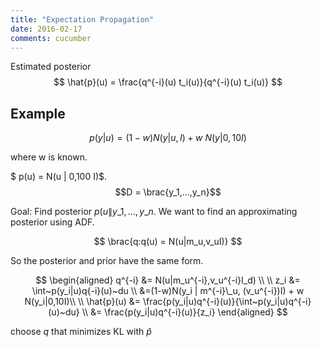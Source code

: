 ```yaml
---
title: "Expectation Propagation"
date: 2016-02-17
comments: cucumber
---
```


Estimated posterior
$$
  \hat{p}(u) = \frac{q^{-i}(u) t_i(u)}{q^{-i}(u) t_i(u)} 
$$

## Example

$$ p(y | u) = (1-w) N(y|u,I) + w~ N(y|0,10I) $$

where w is known.

$ p(u) = N(u \| 0,100 I)$. $$D = \brac{y_1,...,y_n}$$

Goal: Find posterior $p(u \| y\_1,...,y\_n$. We want to find an approximating posterior using ADF.

$$
  \brac{q:q(u) = N(u|m_u,v_uI)}
$$

So the posterior and prior have the same form.

$$
  \begin{aligned}
    q^{-i} &= N(u|m_u^{-i},v_u^{-i}I_d) \\
    \\
    z_i &= \int~p(y_i|u)q{-i}(u)~du \\
    &=(1-w)N(y_i | m^{-i}\_u, (v_u^{-i})I) + w N(y_i|0,10I)\\
    \\
    \hat{p}(u) &= \frac{p(y_i|u)q^{-i}(u)}{\int~p(y_i|u)q^{-i}(u)~du} \\
    &= \frac{p(y_i|u)q^{-i}(u)}{z_i}
  \end{aligned}
$$

choose $q$ that minimizes KL with $\hat{p}$
